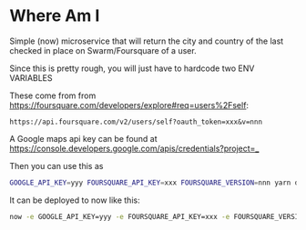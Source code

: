 # Where Am I

Simple (now) microservice that will return the city and country of the last checked in place on Swarm/Foursquare of a user.

Since this is pretty rough, you will just have to hardcode two ENV VARIABLES

These come from from <https://foursquare.com/developers/explore#req=users%2Fself>:

```
https://api.foursquare.com/v2/users/self?oauth_token=xxx&v=nnn
```

A Google maps api key can be found at <https://console.developers.google.com/apis/credentials?project=_>

Then you can use this as

```sh
GOOGLE_API_KEY=yyy FOURSQUARE_API_KEY=xxx FOURSQUARE_VERSION=nnn yarn dev
```

It can be deployed to now like this:

```sh
now -e GOOGLE_API_KEY=yyy -e FOURSQUARE_API_KEY=xxx -e FOURSQUARE_VERSION=nnn
```

